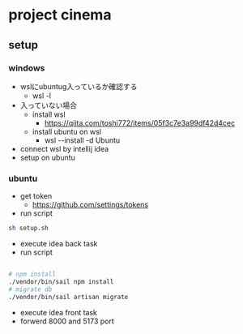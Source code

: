# project cinema

## setup

### windows

* wslにubuntug入っているか確認する
    * wsl -l
* 入っていない場合
    * install wsl
        * https://qiita.com/toshi772/items/05f3c7e3a99df42d4cec
    * install ubuntu on wsl
        * wsl --install -d Ubuntu
* connect wsl by intellij idea
* setup on ubuntu

### ubuntu

* get token
    * https://github.com/settings/tokens
* run script

```bash
sh setup.sh
```

* execute idea back task
* run script

```bash

# npm install
./vendor/bin/sail npm install
# migrate db
./vendor/bin/sail artisan migrate

```

* execute idea front task
* forwerd 8000 and 5173 port
